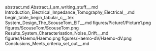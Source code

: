 abstract.md
Abstract_I_am_writing_stuff__.md
Introduction_Electrical_Impedance_Tomography_Electrical__.md
begin_table_begin_tabular_c__.tex
System_Design_The_ScouseTom_EIT__.md
figures/Picture1/Picture1.png
figures/ScouseTom/ScouseTom.png
Results_System_Characterisation_Noise_Drift__.md
figures/Haemo/Haemo.png
figures/Haemo-dV/Haemo-dV.png
Conclusions_Meets_criteria_set_out__.md